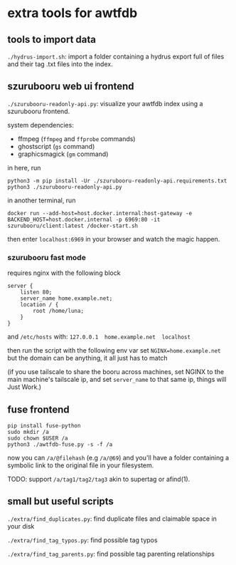 # extra tools for awtfdb

## tools to import data

`./hydrus-import.sh`: import a folder containing a hydrus export full of files
and their tag .txt files into the index.

## szurubooru web ui frontend

`./szurubooru-readonly-api.py`: visualize your awtfdb index using a szurubooru
frontend.

system dependencies:

- ffmpeg (`ffmpeg` and `ffprobe` commands)
- ghostscript (`gs` command)
- graphicsmagick (`gm` command)

in here, run

```
python3 -m pip install -Ur ./szurubooru-readonly-api.requirements.txt
python3 ./szurubooru-readonly-api.py
```

in another terminal, run

```
docker run --add-host=host.docker.internal:host-gateway -e BACKEND_HOST=host.docker.internal -p 6969:80 -it szurubooru/client:latest /docker-start.sh
```

then enter `localhost:6969` in your browser and watch the magic happen.

### szurubooru fast mode

requires nginx with the following block

```
server {
	listen 80;
	server_name home.example.net;
	location / {
		root /home/luna;
	}
}
```

and `/etc/hosts` with: `127.0.0.1  home.example.net  localhost`

then run the script with the following env var set `NGINX=home.example.net`
but the domain can be anything, it all just has to match

(if you use tailscale to share the booru across machines, set NGINX to the main
machine's tailscale ip, and set `server_name` to that same ip, things will
Just Work.)

## fuse frontend

```
pip install fuse-python
sudo mkdir /a
sudo chown $USER /a
python3 ./awtfdb-fuse.py -s -f /a
```

now you can `/a/@filehash` (e.g `/a/@69`) and you'll have a folder
containing a symbolic link to the original file in your filesystem.

TODO: support `/a/tag1/tag2/tag3` akin to supertag or afind(1).

## small but useful scripts

`./extra/find_duplicates.py`: find duplicate files and claimable space in your disk

`./extra/find_tag_typos.py`: find possible tag typos

`./extra/find_tag_parents.py`: find possible tag parenting relationships
